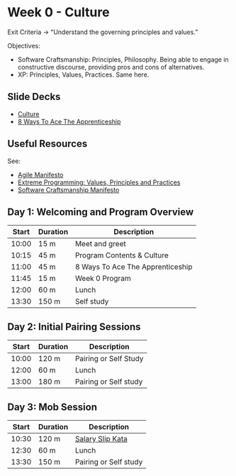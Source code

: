# Week 0 - Culture

Exit Criteria → “Understand the governing principles and values.”

Objectives: 
  * Software Craftsmanship: Principles, Philosophy. Being able to engage in constructive discourse, providing pros and cons of alternatives.
  * XP: Principles, Values, Practices. Same here.


## Slide Decks

- [Culture][1]
- [8 Ways To Ace The Apprenticeship][2]


## Useful Resources
See:
- [Agile Manifesto][3]
- [Extreme Programming: Values, Principles and Practices][4]
- [Software Craftsmanship Manifesto][5]


## Day 1: Welcoming and Program Overview

| Start | Duration | Description        
| ------| -------- | -----------
| 10:00 | 15 m     | Meet and greet
| 10:15 | 45 m     | Program Contents & Culture
| 11:00 | 45 m     | 8 Ways To Ace The Apprenticeship
| 11:45 | 15 m     | Week 0 Program
| 12:00 | 60 m     | Lunch
| 13:30 | 150 m    | Self study


## Day 2: Initial Pairing Sessions

| Start | Duration | Description        
| ------| -------- | -----------
| 10:00 | 120 m    | Pairing or Self Study
| 12:00 | 60 m     | Lunch
| 13:00 | 180 m    | Pairing or Self study


## Day 3: Mob Session

| Start | Duration | Description        
| ------| -------- | -----------
| 10:30 | 120 m    | [Salary Slip Kata][6]
| 12:30 | 60 m     | Lunch
| 13:30 | 150 m    | Pairing or Self study


[1]: https://drive.google.com/open?id=1cUyJPSMR6hedmtJDMmwAySL6DqxNJOoMvPiEmQJblk4
[2]: https://codurance.com/2019/02/13/8-ways-to-ace-the-apprenticeship/
[3]: http://agilemanifesto.org/
[4]: https://github.com/codurance/apprenticeship/wiki/Extreme-Programming
[5]: http://manifesto.softwarecraftsmanship.org/
[6]: https://github.com/codurance/SalarySlipKata